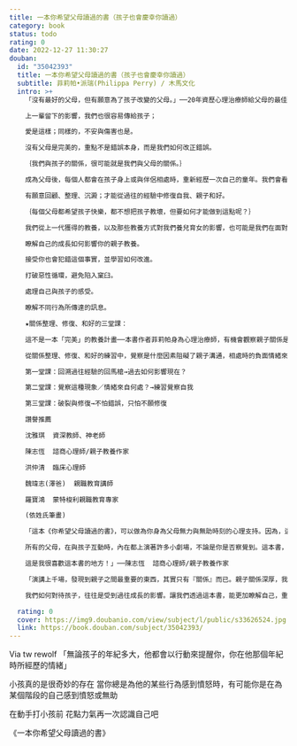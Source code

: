 ```yaml
---
title: 一本你希望父母讀過的書（孩子也會慶幸你讀過）
category: book
status: todo
rating: 0
date: 2022-12-27 11:30:27
douban:
  id: "35042393"
  title: 一本你希望父母讀過的書（孩子也會慶幸你讀過）
  subtitle: 菲莉帕•派瑞(Philippa Perry) / 木馬文化
  intro: >+
    「沒有最好的父母，但有願意為了孩子改變的父母。」──20年資歷心理治療師給父母的最佳建議

    上一輩留下的影響，我們也很容易傳給孩子；

    愛是這樣；同樣的，不安與傷害也是。

    沒有父母是完美的，重點不是錯誤本身，而是我們如何改正錯誤。

    ｛我們與孩子的關係，很可能就是我們與父母的關係。｝

    成為父母後，每個人都會在孩子身上或與伴侶相處時，重新經歷一次自己的童年。我們會看見自己童年受過的創傷，以及這些問題是如何影響我們的親子或家庭。唯

    有願意回顧、整理、沉澱；才能從過往的經驗中修復自我、親子和好。

    ｛每個父母都希望孩子快樂，都不想把孩子教壞，但要如何才能做到這點呢？｝

    我們從上一代獲得的教養，以及那些教養方式對我們養兒育女的影響，也可能是我們在面對孩子時，可能會犯下的錯誤。這本書將幫你：

    瞭解自己的成長如何影響你的親子教養。

    接受你也會犯錯這個事實，並學習如何改進。

    打破惡性循環，避免陷入窠臼。

    處理自己與孩子的感受。

    瞭解不同行為所傳達的訊息。

    ★關係整理、修復、和好的三堂課：

    這不是一本「完美」的教養計畫──本書作者菲莉帕身為心理治療師，有機會觀察親子關係是如何變調的，以及如何讓它恢復正常運作。這包括如何處理你和孩子的感受；如何傾聽孩子，以便更瞭解他們；如何與孩子建立真正的聯繫，而不是陷入令人疲憊的衝突或退縮的模式。

    從關係整理、修復、和好的練習中，覺察是什麼因素阻礙了親子溝通，相處時的負面情緒來自何處？怎麼做可以破裂與修復親子關係，讓它更加深厚。

    第一堂課：回溯過往經驗的回馬槍→過去如何影響現在？

    第二堂課：覺察這種現象／情緒來自何處？→練習覺察自我

    第三堂課：破裂與修復→不怕錯誤，只怕不願修復

    讚譽推薦

    沈雅琪  資深教師、神老師

    陳志恆  諮商心理師/親子教養作家

    洪仲清  臨床心理師

    魏瑋志(澤爸)  親職教育講師

    羅寶鴻  蒙特梭利親職教育專家

    (依姓氏筆畫)

    「這本《你希望父母讀過的書》，可以做為你身為父母無力與無助時刻的心理支持。因為，這本書著重的不只是育兒技巧，例如如何餵食、如何哄睡、如何陪孩子讀書、如何建立規矩，更是告訴你，在育兒過程中，最重要的是什麼？把握那些最重要的事情，其他的都別太執著。

    所有的父母，在與孩子互動時，內在都上演著許多小劇場，不論是你是否察覺到。這本書，也會帶你去看清楚這些小劇場，在演著什麼戲碼，透過對那些瞬間想法與感覺的深刻覺察，反思自己的生命歷程，更加了解自己，並修正自己對待孩子的態度與作法。

    這是我很喜歡這本書的地方！」──陳志恆  諮商心理師/親子教養作家

    「演講上千場，發現到親子之間最重要的東西，其實只有『關係』而已。親子關係深厚，我們說的教養話語，孩子才願意聽得進去。關係緊密，孩子才願意說出內心話，與我們進行溝通。而關係的累積，父母絕對是掌控者，因為孩子都是非常的渴望得到爸媽的愛，可惜的是，父母對孩子的愛，往往卻用錯了方法。

    我們如何對待孩子，往往是受到過往成長的影響。讓我們透過這本書，能更加瞭解自己，重新建立與孩子牢不可破的親子關係吧。」──魏瑋志(澤爸)  親職教育講師

  rating: 0
  cover: https://img9.doubanio.com/view/subject/l/public/s33626524.jpg
  link: https://book.douban.com/subject/35042393/
---
```


Via tw rewolf 「無論孩子的年紀多大，他都會以行動來提醒你，你在他那個年紀時所經歷的情緒」

小孩真的是很奇妙的存在
當你總是為他的某些行為感到憤怒時，有可能你是在為某個階段的自己感到憤怒或無助

在動手打小孩前
花點力氣再一次認識自己吧

《一本你希望父母讀過的書》